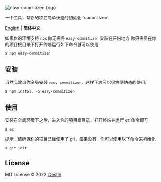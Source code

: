 <img align="center" alt="easy-commitizen Logo" src="https://s3.bmp.ovh/imgs/2022/05/03/c3cc0fd5a40bc365.png" title="easy-commitizen"/>

<p>一个工具，帮你的项目简单快速的初始化 `commitizen`</p>

[English](./README.md) | **简体中文**

如果你的环境支持 `npx` 你无需将 `easy-commitizen` 安装在任何地方
你只需要在你的项目根目录下打开终端运行如下命令就可以使用

```shell
$ npx easy-commitizen
```

## 安装

当然我建议你全局安装 `easy-commitizen`，这样下次可以很方便快速的使用。

```shell
$ npm install -G easy-commitizen
```

## 使用

安装在全局环境下之后，进入你的项目根目录，打开终端并运行 ec 命令即可

```shell
$ ec
```

提示：请确保你的项目已经使用了 git，如果没有，你可以使用以下命令来初始化

```shell
$ git init
```

## License

MIT License © 2022 [iDestin](https://github.com/iDestin)
